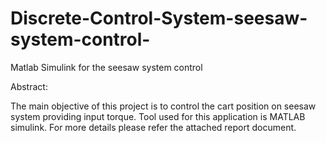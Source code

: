 # Discrete-Control-System-seesaw-system-control-
Matlab Simulink for the seesaw system control

Abstract:

The main objective of this project is to control the cart position on seesaw system providing input torque.
Tool used for this application is MATLAB simulink. For more details please refer the attached report document.
